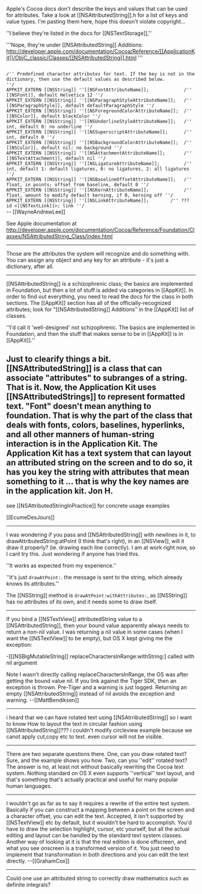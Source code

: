 Apple's Cocoa docs don't describe the keys and values that can be used for attributes. Take a look at [[NSAttributedString]].h for a list of keys and value types. I'm pasting them here, hope this doesn't violate copyright...

''I believe they're listed in the docs for [[NSTextStorage]],''

'''Nope, they're under [[NSAttributedString]] Additions: http://developer.apple.com/documentation/Cocoa/Reference/[[ApplicationKit]]/ObjC_classic/Classes/[[NSAttributedString]].html '''

<code>
/'' Predefined character attributes for text. If the key is not in the dictionary, then use the default values as described below.
''/
APPKIT_EXTERN [[NSString]] ''[[NSFontAttributeName]];             /'' [[NSFont]], default Helvetica 12 ''/
APPKIT_EXTERN [[NSString]] ''[[NSParagraphStyleAttributeName]];   /'' [[NSParagraphStyle]], default defaultParagraphStyle ''/
APPKIT_EXTERN [[NSString]] ''[[NSForegroundColorAttributeName]];  /'' [[NSColor]], default blackColor ''/
APPKIT_EXTERN [[NSString]] ''[[NSUnderlineStyleAttributeName]];   /'' int, default 0: no underline ''/
APPKIT_EXTERN [[NSString]] ''[[NSSuperscriptAttributeName]];      /'' int, default 0 ''/
APPKIT_EXTERN [[NSString]] ''[[NSBackgroundColorAttributeName]];  /'' [[NSColor]], default nil: no background ''/
APPKIT_EXTERN [[NSString]] ''[[NSAttachmentAttributeName]];       /'' [[NSTextAttachment]], default nil ''/
APPKIT_EXTERN [[NSString]] ''[[NSLigatureAttributeName]];         /'' int, default 1: default ligatures, 0: no ligatures, 2: all ligatures ''/
APPKIT_EXTERN [[NSString]] ''[[NSBaselineOffsetAttributeName]];   /'' float, in points; offset from baseline, default 0 ''/
APPKIT_EXTERN [[NSString]] ''[[NSKernAttributeName]];             /'' float, amount to modify default kerning, if 0, kerning off ''/
APPKIT_EXTERN [[NSString]] ''[[NSLinkAttributeName]];		 /'' ??? id <[[NSTextLink]]>; link ''/
</code>
-- [[WayneAndrewLee]]

See Apple documentation at http://developer.apple.com/documentation/Cocoa/Reference/Foundation/Classes/NSAttributedString_Class/index.html

----

Those are the attributes the system will recognize and do something with. You can assign any object and any key for an attribute - it's just a dictionary, after all. 

----

[[NSAttributedString]] is a schizophrenic class; the basics are implemented in Foundation, but then a lot of stuff is added via categories in [[AppKit]]. In order to find out everything, you need to read the docs for the class in both sections. The [[AppKit]] section has all of the officially-recognized attributes; look for "[[NSAttributedString]] Additions" in the [[AppKit]] list of classes.

''I'd call it 'well-designed' not schizophrenic. The basics are implemented in Foundation, and then the stuff that makes sense to be in [[AppKit]] is in [[AppKit]].''

Just to clearify things a bit. [[NSAttributedString]] is a class that can associate "attributes" to subranges of a string. That is it. Now, the Application Kit uses [[NSAttributedStrings]] to represent formatted text. "Font" doesn't mean anything to foundation. That is why the part of the class that deals with fonts, colors, baselines, hyperlinks, and all other manners of human-string interaction is in the Application Kit. The Application Kit has a text system that can layout an attributed string on the screen and to do so, it has you key the string with attributes that mean something to it ... that is why the key names are in the application kit. Jon H.
----

see [[NSAttributedStringInPractice]] for concrete usage examples

[[EcumeDesJours]]

----

I was wondering if you pass and [[NSAttributedString]] with newlines in it, to drawAttributedString:atPoint (I think that's right), in an [[NSView]], will it draw it properly? (ie. drawing each line correctly). I am at work right now, so I cant try this. Just wondering if anyone has tried this.

''It works as expected from my experience.''

''it's just <code>drawAtPoint:</code>. the message is sent to the string, which already knows its attributes.''

The [[NSString]] method is <code>drawAtPoint:withAttributes:</code>, as [[NSString]] has no attributes of its own, and it needs some to draw itself.

----

If you bind a [[NSTextView]] attributedString value to a [[NSAttributedString]], then your bound value apparently always needs to return a non-nil value. I was returning a nil value in some cases (when I want the [[NSTextView]] to be empty), but OS X kept giving me the exception:

   -[[[NSBigMutableString]] replaceCharactersInRange:withString:] called with nil argument

Note I wasn't directly calling replaceCharactersInRange, the OS was after getting the bound value nil. If you link against the Tiger SDK, then an exception is thrown. Pre-Tiger and a warning is just logged. Returning an empty [[NSAttributedString]] instead of nil avoids the exception and warning. --[[MattBendiksen]]

----
i heard that we can have rotated text using [[NSAtrributedString]] so i want to know How to layout  the text in circular fashion using [[NSAttributedString]]??? i couldn't modify circleview example because we canot apply cut,copy etc to text. even cursor will not be visible.

----
There are two separate questions there. One, can you draw rotated text? Sure, and the example shows you how. Two, can you ''edit'' rotated text? The answer is no, at least not without basically rewriting the Cocoa text system. Nothing standard on OS X even supports ''vertical'' text layout, and that's something that's actually practical and useful for many popular human languages.

----

I wouldn't go as far as to say it requires a rewrite of the entire text system. Basically if you can construct a mapping between a point on the screen and a character offset, you can edit the text. Accepted, it isn't supported by [[NSTextView]] etc by default, but it wouldn't be hard to accomplish. You'd have to draw the selection highlight, cursor, etc yourself, but all the actual editing and layout can be handled by the standard text system classes. Another way of looking at it is that the real edition is done offscreen, and what you see onscreen is a transformed version of it. You just need to implement that transformation in both directions and you can edit the text directly. --[[GrahamCox]]

----

Could one use an attributed string to correctly draw mathematics such as definite integrals?